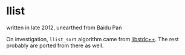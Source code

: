 # llist
written in late 2012, unearthed from Baidu Pan

On investigation, `llist_sort` algorithm came from [libstdc++](https://gcc.gnu.org/onlinedocs/libstdc++/latest-doxygen/a00464_source.html#l00614). The rest probably are ported from there as well.
